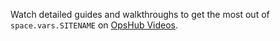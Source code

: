 Watch detailed guides and walkthroughs to get the most out of <code class="expression">space.vars.SITENAME</code> on [OpsHub Videos](https://www.opshub.com/videos/).

